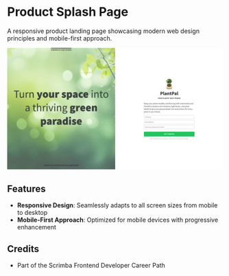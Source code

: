 # Product Splash Page

A responsive product landing page showcasing modern web design principles and mobile-first approach.

![Product Splash Page Screenshot](./images/screenshot.png)

## Features

- **Responsive Design**: Seamlessly adapts to all screen sizes from mobile to desktop
- **Mobile-First Approach**: Optimized for mobile devices with progressive enhancement

## Credits

- Part of the Scrimba Frontend Developer Career Path
